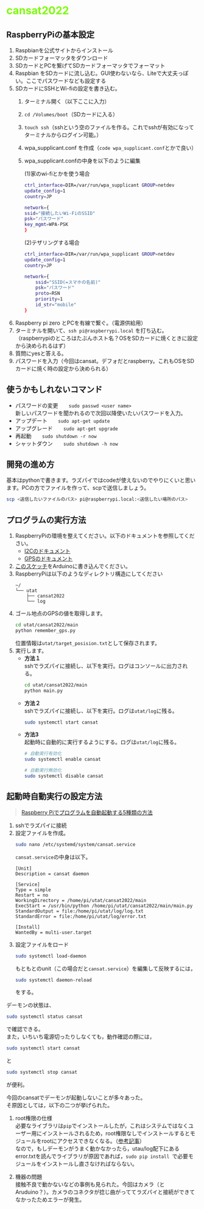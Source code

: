 # <span style="color : #7cfc00"> cansat2022 </span>

## RaspberryPiの基本設定

1. Raspbianを公式サイトからインストール
2. SDカードフォーマッタをダウンロード
3. SDカードとPCを繋げてSDカードフォーマッタでフォーマット
4. Raspbian をSDカードに流し込む。GUI使わないなら、Liteで大丈夫っぽい。ここでパスワードなども設定する
5. SDカードにSSHとWi-fiの設定を書き込む。
	1. ターミナル開く（以下ここに入力）
	2. `cd /Volumes/boot`（SDカードに入る）
	3. `touch ssh`（sshという空のファイルを作る。これでsshが有効になってターミナルからログイン可能。）
	4. wpa_supplicant.conf を作成（`code wpa_supplicant.conf`とかで良い）
	5. wpa_supplicant.confの中身を以下のように編集

		(1)家のwi-fiとかを使う場合  
		```bash
		ctrl_interface=DIR=/var/run/wpa_supplicant GROUP=netdev
		update_config=1
		country=JP
		
		network={
		ssid="接続したいWi-FiのSSID"
		psk="パスワード"
		key_mgmt=WPA-PSK
		}
		```   

		(2)テザリングする場合  
		```bash
		ctrl_interface=DIR=/var/run/wpa_supplicant GROUP=netdev
		update_config=1
		country=JP

		network={
			ssid="SSID(=スマホの名前)"
			psk="パスワード"
			proto=RSN
			priority=1
			id_str="mobile"
		}
		```
6. Raspberry pi zero とPCを有線で繋ぐ。（電源供給用）
7. ターミナルを開いて、`ssh pi@raspberrypi.local` を打ち込む。（raspberrypiのところはたぶんホスト名？OSをSDカードに焼くときに設定から決められるはず）
8. 質問にyesと答える。
9. パスワードを入力（今回はcansat。デフォだとraspberry。これもOSをSDカードに焼く時の設定から決められる）

## 使うかもしれないコマンド

* パスワードの変更　　`sudo passwd <user name>`  
新しいパスワードを聞かれるので次回以降使いたいパスワードを入力。  
* アップデート　　`sudo apt-get update`  
* アップグレード　　`sudo apt-get upgrade`  
* 再起動　　`sudo shutdown -r now`  
* シャットダウン　　`sudo shutdown -h now`  

## 開発の進め方

基本はpythonで書きます。ラズパイではcodeが使えないのでやりにくいと思います。PCの方でファイルを作って、scpで送信しましょう。  
```bash
scp <送信したいファイルのパス> pi@raspberrypi.local:<送信したい場所のパス>
```

## プログラムの実行方法

1. RaspberryPiの環境を整えてください。以下のドキュメントを参照してください。
	* [I2Cのドキュメント](https://github.com/tossyy/cansat2022/blob/master/unit_test/i2c/I2C.md)
	* [GPSのドキュメント](https://github.com/tossyy/cansat2022/blob/master/unit_test/gps/gps_doc.md)
2. [このスケッチ](https://github.com/tossyy/cansat2022/blob/master/unit_test/arduino/i2c_test.cpp)をArduinoに書き込んでください。
3. RaspberryPiは以下のようなディレクトリ構造にしてください
	```
	~/
	└── utat
		├── cansat2022
		└── log
	```
4. ゴール地点のGPSの値を取得します。
	```bash
	cd utat/cansat2022/main
	python remember_gps.py
	```
	位置情報は`utat/target_posision.txt`として保存されます。
5. 実行します。
	* **方法１**  
		sshでラズパイに接続し、以下を実行。ログはコンソールに出力される。
		```bash
		cd utat/cansat2022/main
		python main.py
		```
	* **方法２**  
	sshでラズパイに接続し、以下を実行。ログは`utat/log`に残る。
		```bash
		sudo systemctl start cansat
		```	
	* **方法3**  
	起動時に自動的に実行するようにする。ログは`utat/log`に残る。
		```bash
		# 自動実行有効化
		sudo systemctl enable cansat
		```
		```bash
		# 自動実行無効化
		sudo systemctl disable cansat
		```

## 起動時自動実行の設定方法

> [Raspberry Piでプログラムを自動起動する5種類の方法](https://qiita.com/karaage0703/items/ed18f318a1775b28eab4)

1. sshでラズパイに接続
2. 設定ファイルを作成。
	```bash
	sudo nano /etc/systemd/system/cansat.service
	```  
	`cansat.service`の中身は以下。
	```
	[Unit]
	Description = cansat daemon
	
	[Service]
	Type = simple
	Restart = no
	WorkingDirectory = /home/pi/utat/cansat2022/main
	ExecStart = /usr/bin/python /home/pi/utat/cansat2022/main/main.py
	StandardOutput = file:/home/pi/utat/log/log.txt
	StandardError = file:/home/pi/utat/log/error.txt
	
	[Install]
	WantedBy = multi-user.target
	```
3. 設定ファイルをロード
	```bash
	sudo systemctl load-daemon
	```  
	もともとのunit（この場合だと`cansat.service`）を編集して反映するには，
	```bash
	sudo systemctl daemon-reload
	```
	をする。  

デーモンの状態は、
```bash
sudo systemctl status cansat
```
で確認できる。  
また，いちいち電源切ったりしなくても，動作確認の際には，
```bash
sudo systemctl start cansat
```
と
```bash
sudo systemctl stop cansat
```
が便利。  

今回のcansatでデーモンが起動しないことが多々あった。  
そ原因としては，以下の二つが挙げられた。
1. root権限の仕様  
	必要なライブラリは`pip`でインストールしたが，これはシステムではなくユーザー用にインストールされるため，root権限なしでインストールするとモジュールをrootにアクセスできなくなる。（[参考記事](https://tomosoft.jp/design/?p=11697)）  
	なので，もしデーモンがうまく動かなかったら，utau/log配下にあるerror.txtを読んでライブラリが原因であれば，`sudo pip install `で必要モジュールをインストールし直さなければならない。

2. 機器の問題  
	接触不良で動かないなどの事例も見られた。今回はカメラ（とAruduino？）。カメラのコネクタが捻じ曲がっててラズパイと接続ができてなかったためエラーが発生。